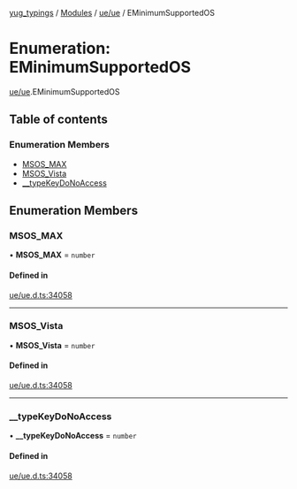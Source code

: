[yug_typings](../README.md) / [Modules](../modules.md) / [ue/ue](../modules/ue_ue.md) / EMinimumSupportedOS

# Enumeration: EMinimumSupportedOS

[ue/ue](../modules/ue_ue.md).EMinimumSupportedOS

## Table of contents

### Enumeration Members

- [MSOS\_MAX](ue_ue.EMinimumSupportedOS.md#msos_max)
- [MSOS\_Vista](ue_ue.EMinimumSupportedOS.md#msos_vista)
- [\_\_typeKeyDoNoAccess](ue_ue.EMinimumSupportedOS.md#__typekeydonoaccess)

## Enumeration Members

### MSOS\_MAX

• **MSOS\_MAX** = `number`

#### Defined in

[ue/ue.d.ts:34058](https://github.com/YugMetaverse/yug_typings/blob/b7d9b19/ue/ue.d.ts#L34058)

___

### MSOS\_Vista

• **MSOS\_Vista** = `number`

#### Defined in

[ue/ue.d.ts:34058](https://github.com/YugMetaverse/yug_typings/blob/b7d9b19/ue/ue.d.ts#L34058)

___

### \_\_typeKeyDoNoAccess

• **\_\_typeKeyDoNoAccess** = `number`

#### Defined in

[ue/ue.d.ts:34058](https://github.com/YugMetaverse/yug_typings/blob/b7d9b19/ue/ue.d.ts#L34058)
